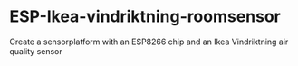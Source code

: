 # ESP-Ikea-vindriktning-roomsensor
Create a sensorplatform with an ESP8266 chip and an Ikea Vindriktning air quality sensor
